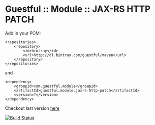 Guestful :: Module :: JAX-RS HTTP PATCH
=======================================

Add in your POM:

```
<repositories>
    <repository>
        <id>bintray</id>
        <url>http://dl.bintray.com/guestful/maven</url>
    </repository>
</repositories>
```

and

```
<dependency>
    <groupId>com.guestful.module</groupId>
    <artifactId>guestful.module.jaxrs-http-patch</artifactId>
    <version>?</version>
</dependency>
```

Checkout last version [here](https://bintray.com/guestful/maven/guestful.module.jaxrs-http-patch/view)

[![Build Status](https://drone.io/github.com/guestful/module.jaxrs-http-patch/status.png)](https://drone.io/github.com/guestful/module.jaxrs-http-patch/latest)

